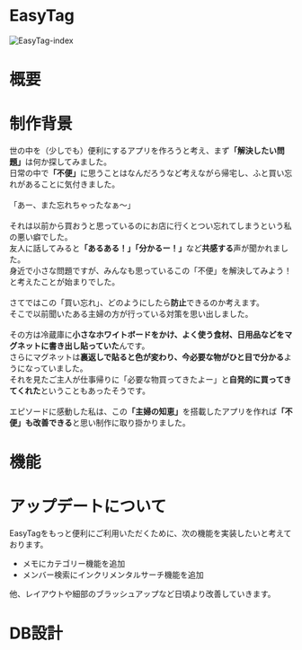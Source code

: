 # EasyTag
![EasyTag-index](https://user-images.githubusercontent.com/59213808/77808660-99da8e80-70cf-11ea-8c33-c01757959cc8.jpg)

# 概要

# 制作背景
世の中を（少しでも）便利にするアプリを作ろうと考え、まず<b>「解決したい問題」</b>は何か探してみました。<br>
日常の中で<b>「不便」</b>に思うことはなんだろうなど考えながら帰宅し、ふと買い忘れがあることに気付きました。<br>
<br>
「あー、また忘れちゃったなぁ〜」<br>
<br>
それは以前から買おうと思っているのにお店に行くとつい忘れてしまうという私の悪い癖でした。<br>
友人に話してみると<b>「あるある！」「分かるー！」</b>など<b>共感する</b>声が聞かれました。<br>
身近で小さな問題ですが、みんなも思っているこの「不便」を解決してみよう！と考えたことが始まりでした。<br>
<br>
さてではこの「買い忘れ」、どのようにしたら<b>防止</b>できるのか考えます。<br>
そこで以前聞いたある主婦の方が行っている対策を思い出しました。<br>
<br>
その方は冷蔵庫に<b>小さなホワイトボードをかけ、よく使う食材、日用品などをマグネットに書き出し貼っていた</b>んです。<br>
さらにマグネットは<b>裏返しで貼ると色が変わり、今必要な物がひと目で分かる</b>ようになっていました。<br>
それを見たご主人が仕事帰りに「必要な物買ってきたよー」と<b>自発的に買ってきてくれた</b>ということもあったそうです。<br>
<br>
エピソードに感動した私は、この<b>「主婦の知恵」</b>を搭載したアプリを作れば<b>「不便」も改善できる</b>と思い制作に取り掛かりました。

# 機能

# アップデートについて
EasyTagをもっと便利にご利用いただくために、次の機能を実装したいと考えております。<br>
- メモにカテゴリー機能を追加
- メンバー検索にインクリメンタルサーチ機能を追加

他、レイアウトや細部のブラッシュアップなど日頃より改善していきます。

# DB設計
